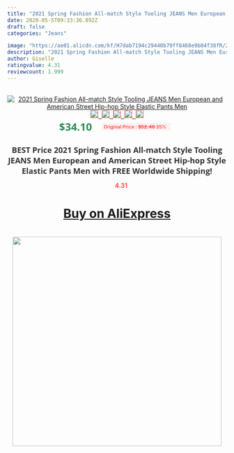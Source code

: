 ```yaml
---
title: "2021 Spring Fashion All-match Style Tooling JEANS Men European and American Street Hip-hop Style Elastic Pants Men"
date: 2020-05-5T09:33:36.892Z
draft: false
categories: "Jeans"

image: "https://ae01.alicdn.com/kf/H7dab7194c29440b79ff8468e9b84f38fR/2021-Spring-Fashion-All-match-Style-Tooling-JEANS-Men-European-and-American-Street-Hip-hop-Style.jpg"
description: "2021 Spring Fashion All-match Style Tooling JEANS Men European and American Street Hip-hop Style Elastic Pants Men"
author: Giselle
ratingvalue: 4.31
reviewcount: 1.999
---
```

<br>
<div style="text-align: center;">
<a href="https://s.click.aliexpress.com/e/_AZ3CID" target="_blank" rel="nofollow noopener noreferrer"><img alt="2021 Spring Fashion All-match Style Tooling JEANS Men European and American Street Hip-hop Style Elastic Pants Men" class="magnifier-image" src="https://ae01.alicdn.com/kf/H7dab7194c29440b79ff8468e9b84f38fR/2021-Spring-Fashion-All-match-Style-Tooling-JEANS-Men-European-and-American-Street-Hip-hop-Style.jpg_640x640.jpg">
<br>
<img style="border:1px solid salmon" src="https://ae01.alicdn.com/kf/H7dab7194c29440b79ff8468e9b84f38fR/2021-Spring-Fashion-All-match-Style-Tooling-JEANS-Men-European-and-American-Street-Hip-hop-Style.jpg_120x120.jpg">&nbsp;&nbsp;<img style="border:1px solid salmon" src="https://ae01.alicdn.com/kf/H9b75a5f42e7a45988a92f923b8a7be62N/2021-Spring-Fashion-All-match-Style-Tooling-JEANS-Men-European-and-American-Street-Hip-hop-Style.jpg_120x120.jpg">&nbsp;&nbsp;<img style="border:1px solid salmon" src="https://ae01.alicdn.com/kf/H4c479d9630064fafb2f4a26f84090e1cv/2021-Spring-Fashion-All-match-Style-Tooling-JEANS-Men-European-and-American-Street-Hip-hop-Style.jpg_120x120.jpg">&nbsp;&nbsp;<img style="border:1px solid salmon" src="https://ae01.alicdn.com/kf/Hf77c6f76d57444e29079ad606970f477B/2021-Spring-Fashion-All-match-Style-Tooling-JEANS-Men-European-and-American-Street-Hip-hop-Style.jpg_120x120.jpg">&nbsp;&nbsp;<img style="border:1px solid salmon" src="https://ae01.alicdn.com/kf/He79f7842ca84463db20c015f4e667568e/2021-Spring-Fashion-All-match-Style-Tooling-JEANS-Men-European-and-American-Street-Hip-hop-Style.jpg_120x120.jpg"></a></div><br0>
<div style="text-align: center;"><span style="background-color: white; border: 0px; box-sizing: border-box; color: seagreen; display: inline-block; font-family: &quot;open sans&quot; , &quot;arial&quot; , &quot;helvetica&quot; , sans-serif , &quot;heiti&quot;; font-size: 24px; font-stretch: inherit; font-weight: 700; line-height: inherit; margin: 0px 10px 0px 0px; padding: 0px; vertical-align: middle;">$34.10 </span>
<span style="background: rgb(255 , 241 , 241); border-radius: 3px; border: 0px; box-sizing: border-box; color: #ff4747; display: inline-block; font-family: inherit; font-size: 12px; font-stretch: inherit; font-style: inherit; font-variant: inherit; font-weight: 600; line-height: inherit; margin: 0px; padding: 2px 5px; transform: scale(0.9); vertical-align: middle;">Original Price : <b style="text-decoration: line-through;">$52.46 </b> 35%&nbsp;&nbsp;</span></div>
<h1 style="color: #333333; display: inline-block; font-family: &quot;open sans&quot; , &quot;arial&quot; , &quot;helvetica&quot; , sans-serif , &quot;heiti&quot;; font-size: 18px; font-stretch: inherit; font-weight: 700; text-align: center;">BEST Price 2021 Spring Fashion All-match Style Tooling JEANS Men European and American Street Hip-hop Style Elastic Pants Men with FREE Worldwide Shipping!</h1>
<div style="color: #ff4747; text-align: center;">
<img src="https://4.bp.blogspot.com/-M0ZcTcb-5uY/XleCXlxnR4I/AAAAAAAAAEc/OrjgMkXV1oMQFaCRZj5HQwOCBcu3w1FegCPcBGAYYCw/s1600/star.png" style="height: 15px;">&nbsp;<b>4.31</b></div>
<div class="button_cont" align="center"><a class="buynow_a" href="https://s.click.aliexpress.com/e/_AZ3CID" target="_blank" rel="nofollow noopener noreferrer"><H1>Buy on AliExpress</H1></a></div><br>
<div class="separator" style="clear: both; text-align: center;">
<img src="https://lh3.googleusercontent.com/-pTy5HemUv9M/XlePHvY0dAI/AAAAAAAAAE4/0nX5iRUoIWY8eMW9Dpxeirr157OZliDIgCLcBGAsYHQ/s1600/badge.gif" width="480">
</div>
